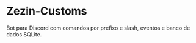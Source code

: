 # Zezin-Customs
Bot para Discord com comandos por prefixo e slash, eventos e banco de dados SQLite.

